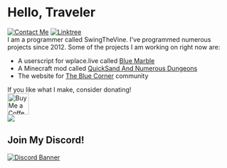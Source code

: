 <h1>Hello, Traveler</h1>
<a href="https://discordapp.com/users/394185816370315276" target="_blank"><img alt="Contact Me" src="https://img.shields.io/badge/Contact_Me-gray?style=flat&logo=Discord&logoColor=white&logoSize=auto&labelColor=cornflowerblue"></a>
<a href="https://linktr.ee/swingthevine" target="_blank"><img alt="Linktree" src="https://img.shields.io/badge/Linktree-gray?style=flat&logo=Linktree"></a>
<br>
I am a programmer called SwingTheVine. I've programmed numerous projects since 2012. Some of the projects I am working on right now are:
<ul>
  <li>A userscript for wplace.live called <a href="https://github.com/SwingTheVine/Wplace-BlueMarble" target="_blank" rel="noopener noreferrer">Blue Marble</a></li>
  <li>A Minecraft mod called <a href="https://github.com/SwingTheVine/QSAND-Minecraft" target="_blank" rel="noopener noreferrer">QuickSand And Numerous Dungeons</a></li>
  <li>The website for <a href="https://github.com/SwingTheVine/TheBlueCorner-Website" target="_blank" rel="noopener noreferrer">The Blue Corner</a> community</li>
</ul>
If you like what I make, consider donating!
<br>
<a href='https://ko-fi.com/P5P1TW1PB' target='_blank' rel="noopener noreferrer"><img height='48' src='https://storage.ko-fi.com/cdn/kofi2.png?v=3' border='0' alt='Buy Me a Coffee at ko-fi.com' /></a>
<br>
<a href="" target="_blank" rel="noopener noreferrer"><img src="https://github-readme-stats.vercel.app/api?username=swingthevine&show_icons=true&theme=transparent"/></a>
<h2>Join My Discord!</h2>
<a href="https://discord.gg/tpeBPy46hf" rel="noopener noreferrer"><img alt="Discord Banner" src="https://discord.com/api/guilds/796124137042608188/widget.png?style=banner4"></a>
